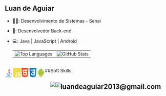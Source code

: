 
## Luan de Aguiar


- 🧑‍💻: Desenvolvimento de Sistemas - Senai
- 🌠: Desenvolvedor Back-end
- 💻: Java | JavaScript | Android 

  <table cellspacing="20">
        <tr>
            <td>
                <img src="https://github-readme-stats.vercel.app/api/top-langs/?username=LuandxAguiar&layout=compact&theme=dracula&langs_count=8&show_icons=true" alt="Top Languages" width="300" height="200" />
            </td>
            <td>
                <img src="https://github-readme-stats.vercel.app/api?username=LuandxAguiar&theme=dracula&show_icons=true" alt="GitHub Stats" width="300" height="200" />
            </td>
        </tr>
    </table>
<br>
##Soft Skills

  <img align="left" alt="" height="30" width="25" src="https://raw.githubusercontent.com/devicons/devicon/master/icons/java/java-original.svg">
  <img align="left" alt="" height="30" width="25" src="https://raw.githubusercontent.com/devicons/devicon/master/icons/javascript/javascript-plain.svg">
  <img align="left" alt="" height="30" width="25" src="https://raw.githubusercontent.com/devicons/devicon/master/icons/html5/html5-original.svg">
  <img align="left" alt="" height="30" width="25" src="https://raw.githubusercontent.com/devicons/devicon/master/icons/css3/css3-original.svg">
  <img align="left" alt="" height="30" width="25" src="https://github.com/devicons/devicon/blob/master/icons/android/android-original.svg">


<br>
<div style="display:flex;align-items:center;justify-content:center;">
	<a href="https://www.linkedin.com/in/luan-de-aguiar-190b53168/" target="_blank"><img src="https://img.shields.io/badge/-LinkedIn-%230077B5?style=for-the-badge&logo=linkedin&logoColor=white" target="_blank"></a> 
  <img src="https://img.shields.io/badge/-Gmail-%23333?style=for-the-badge&logo=gmail&logoColor=white" target="_blank">
  <h2>luandeaguiar2013@gmail.com</h2>
</div>
<br>
